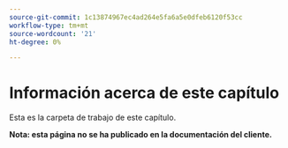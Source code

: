```yaml
---
source-git-commit: 1c13874967ec4ad264e5fa6a5e0dfeb6120f53cc
workflow-type: tm+mt
source-wordcount: '21'
ht-degree: 0%

---
```

# Información acerca de este capítulo

Esta es la carpeta de trabajo de este capítulo.

**Nota: esta página no se ha publicado en la documentación del cliente.**
